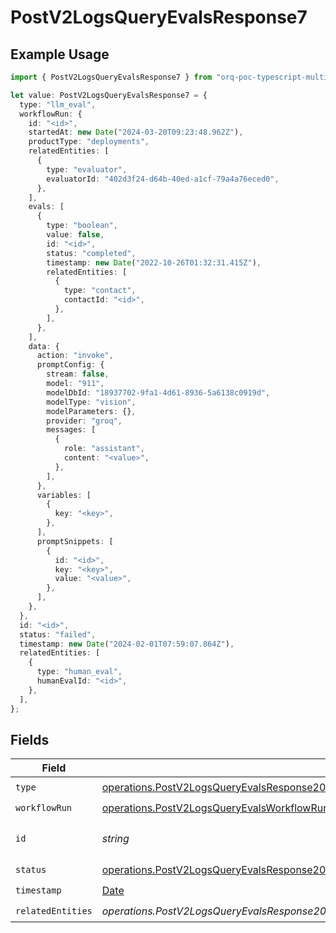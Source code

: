 # PostV2LogsQueryEvalsResponse7

## Example Usage

```typescript
import { PostV2LogsQueryEvalsResponse7 } from "orq-poc-typescript-multi-env-version/models/operations";

let value: PostV2LogsQueryEvalsResponse7 = {
  type: "llm_eval",
  workflowRun: {
    id: "<id>",
    startedAt: new Date("2024-03-20T09:23:48.962Z"),
    productType: "deployments",
    relatedEntities: [
      {
        type: "evaluator",
        evaluatorId: "402d3f24-d64b-40ed-a1cf-79a4a76eced0",
      },
    ],
    evals: [
      {
        type: "boolean",
        value: false,
        id: "<id>",
        status: "completed",
        timestamp: new Date("2022-10-26T01:32:31.415Z"),
        relatedEntities: [
          {
            type: "contact",
            contactId: "<id>",
          },
        ],
      },
    ],
    data: {
      action: "invoke",
      promptConfig: {
        stream: false,
        model: "911",
        modelDbId: "18937702-9fa1-4d61-8936-5a6138c0919d",
        modelType: "vision",
        modelParameters: {},
        provider: "groq",
        messages: [
          {
            role: "assistant",
            content: "<value>",
          },
        ],
      },
      variables: [
        {
          key: "<key>",
        },
      ],
      promptSnippets: [
        {
          id: "<id>",
          key: "<key>",
          value: "<value>",
        },
      ],
    },
  },
  id: "<id>",
  status: "failed",
  timestamp: new Date("2024-02-01T07:59:07.864Z"),
  relatedEntities: [
    {
      type: "human_eval",
      humanEvalId: "<id>",
    },
  ],
};
```

## Fields

| Field                                                                                                                                                                                    | Type                                                                                                                                                                                     | Required                                                                                                                                                                                 | Description                                                                                                                                                                              |
| ---------------------------------------------------------------------------------------------------------------------------------------------------------------------------------------- | ---------------------------------------------------------------------------------------------------------------------------------------------------------------------------------------- | ---------------------------------------------------------------------------------------------------------------------------------------------------------------------------------------- | ---------------------------------------------------------------------------------------------------------------------------------------------------------------------------------------- |
| `type`                                                                                                                                                                                   | [operations.PostV2LogsQueryEvalsResponse200ApplicationJSONResponseBodyItems37Type](../../models/operations/postv2logsqueryevalsresponse200applicationjsonresponsebodyitems37type.md)     | :heavy_check_mark:                                                                                                                                                                       | N/A                                                                                                                                                                                      |
| `workflowRun`                                                                                                                                                                            | [operations.PostV2LogsQueryEvalsWorkflowRun](../../models/operations/postv2logsqueryevalsworkflowrun.md)                                                                                 | :heavy_check_mark:                                                                                                                                                                       | N/A                                                                                                                                                                                      |
| `id`                                                                                                                                                                                     | *string*                                                                                                                                                                                 | :heavy_check_mark:                                                                                                                                                                       | The id of the resource                                                                                                                                                                   |
| `status`                                                                                                                                                                                 | [operations.PostV2LogsQueryEvalsResponse200ApplicationJSONResponseBodyItems37Status](../../models/operations/postv2logsqueryevalsresponse200applicationjsonresponsebodyitems37status.md) | :heavy_check_mark:                                                                                                                                                                       | N/A                                                                                                                                                                                      |
| `timestamp`                                                                                                                                                                              | [Date](https://developer.mozilla.org/en-US/docs/Web/JavaScript/Reference/Global_Objects/Date)                                                                                            | :heavy_check_mark:                                                                                                                                                                       | N/A                                                                                                                                                                                      |
| `relatedEntities`                                                                                                                                                                        | *operations.PostV2LogsQueryEvalsResponse200ApplicationJSONResponseBodyItems37RelatedEntities*[]                                                                                          | :heavy_check_mark:                                                                                                                                                                       | N/A                                                                                                                                                                                      |